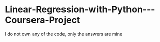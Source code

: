 # Linear-Regression-with-Python---Coursera-Project
I do not own any of the code, only the answers are mine
